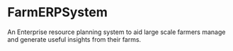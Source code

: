 # FarmERPSystem
An Enterprise resource planning system to aid large scale farmers manage and generate useful insights from their farms.
